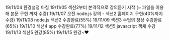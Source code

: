 19/11/04 환경설정 마침
19/11/05 섹션2부터 본격적으로 강의듣기 시작 (~ 파일을 이용해 본문 구현 까지 수강)
19/11/07 오전 node.js 강의 - 섹션2 홈페이지 구현(40%까지 수강)
19/11/08 node.js 섹션2 수강완료(55%)
19/11/09 섹션3 수업의 정상 수강완료(65%)
19/11/10 섹션4 app 수강완료(77%)
19/11/12 섹션5 javascript 객체 수강
19/11/13 섹션5 완강(85%)
19/11/15 완강~❤️